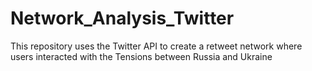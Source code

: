 # Network_Analysis_Twitter
This repository uses the Twitter API to create a retweet network where users interacted with the Tensions between Russia and Ukraine
